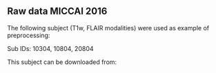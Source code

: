 
## Raw data MICCAI 2016

The following subject (T1w, FLAIR modalities) were used as example of preprocessing:

Sub IDs: 10304, 10804, 20804

This subject can be downloaded from: 
